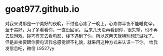 # goat977.github.io

   对我来说那是一个美好的夜晚，不过也心疼了一晚上。心疼你半夜不能睡觉😭。至于美好，为了多看看你，一直没回家。
    后来几天没再看到你，很失望，也不再去玩游戏，碰巧有天去看电影，楼下遇到了你。所以这两天就特别想玩游戏了。
  但是直接要跟你要电话我总感觉很不礼貌，就采用这种方式来认识一下你。
给我发信息吧，微信 L9527yy
